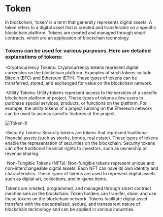 # Token

In blockchain, ‘token’ is a term that generally represents digital assets. A token refers to a digital asset that is created and transferable on a specific blockchain platform. Tokens are created and managed through smart contracts, which are an application of blockchain technology.

### Tokens can be used for various purposes. Here are detailed explanations of tokens:
  
-Cryptocurrency Tokens: Cryptocurrency tokens represent digital currencies on the blockchain platform. Examples of such tokens include Bitcoin (BTC) and Ethereum (ETH). These types of tokens can be transferred, stored, and exchanged for value on the blockchain network.

-Utility Tokens: Utility tokens represent access to the services of a specific blockchain platform or project. These types of tokens allow users to purchase special services, products, or functions on the platform. For example, the utility tokens of a project running on the Ethereum network can be used to access specific features of the project.

![Token-8](https://github.com/umaysafak/Blockchain-Fundamentals/assets/83416728/56a8cb36-5efe-4287-95a1-e4bf922b1157)

-Security Tokens: Security tokens are tokens that represent traditional financial assets (such as stocks, bonds, real estate). These types of tokens enable the representation of securities on the blockchain. Security tokens can offer traditional financial rights to investors, such as ownership or revenue sharing.

-Non-Fungible Tokens (NFTs): Non-fungible tokens represent unique and non-interchangeable digital assets. Each NFT can have its own identity and characteristics. These types of tokens are used to represent digital assets such as digital art, collections, and in-game items.

Tokens are created, programmed, and managed through smart contract mechanisms on the blockchain. Token holders can transfer, store, and use these tokens on the blockchain network. Tokens facilitate digital asset transfers with the decentralized, secure, and transparent nature of blockchain technology and can be applied in various industries.
